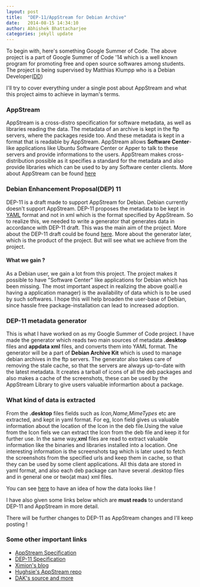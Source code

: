 ```yaml
---
layout: post
title:  "DEP-11/AppStream for Debian Archive"
date:   2014-08-15 14:34:10
author: Abhishek Bhattacharjee
categories: jekyll update
---
```

To begin with, here's something Google Summer of Code. The above project is a part of Google Summer of Code '14
which is a well known program for promoting free and open source softwares among students. The project is being
supervised by Matthias Klumpp who is a Debian Developer([DD](https://wiki.debian.org/DebianDeveloper))

I'll try to cover everything under a single post about AppStream and what this project aims to achieve in layman's terms.

### AppStream
AppStream is a cross-distro specification for software metadata, as well as libraries reading the data.
The metadata of an archive is kept in the ftp servers, where the packages reside too.
And these metadata is kept in a format that is readable by AppStream.
AppStream allows **Software Center**-like applications like Ubuntu Software Center or Apper to talk to these servers
and provide informations to the users.
AppStream makes cross-distribution possible as it specifies a standard for the metadata and also provide libraries which
can be used to by any Software center clients. More about AppStream can be found [here](http://www.freedesktop.org/software/appstream/docs/)

### Debian Enhancement Proposal(DEP) 11
DEP-11 is a draft made to support AppStream for Debian. Debian currently doesn't support AppStream.
DEP-11 proposes the metadata to be kept in [YAML](http://en.wikipedia.org/wiki/YAML) format and not in xml which
is the format specified by AppStream.
So to realize this, we needed to write a generator that generates data in accordance with DEP-11 draft.
This was the main aim of the project. More about the DEP-11 draft could be found [here](https://wiki.debian.org/DEP-11).
More about the generator later, which is the product of the project. But will see what we achieve from the project.

#### What we gain ?
As a Debian user, we gain a lot from this project. The project makes it possible to have "Software Center" like applications
for Debian which has been missing. The most important aspect in realizing the above goal(i.e having a application manager) is
the availability of data which is to be used by such softwares.
I hope this will help broaden the user-base of Debian, since hassle free package-installation can lead to increased
adoption.

### DEP-11 metadata generator
This is what I have worked on as my Google Summer of Code project. I have made the generator which reads two main
sources of metadata **.desktop** files and **appdata xml** files, and converts them into YAML format.
The generator will be a part of **Debian Archive Kit** which is used to manage debian archives in the ftp servers.
The generator also takes care of removing the stale cache, so that the servers are always up-to-date with the latest metadata.
It creates a tarball of icons of all the deb packages and also makes a cache of the screenshots, these can be used by
the AppStream Library to give users valuable informartion about a package.

### What kind of data is extracted
From the **.desktop** files fields such as *Icon,Name,MimeTypes* etc are extracted, and kept in yaml format.
For eg, Icon field gives us valuable information about the location of the Icon in the deb file.Using the value
from the Icon fiels we can extract the Icon from the deb file and keep it for further use.
In the same way,**xml** files are read to extract valuable information like the binaries and libraries installed into
a location. One interesting information is the screenshots tag which is later used to fetch the screenshots from the
specified urls and keep them in cache, so that they can be used by some client applications.
All this data are stored in yaml format, and also each deb package can have several .desktop files and in general
one or two(at max) xml files.

You can see [here](https://people.debian.org/~mak/DEP-11/DEP-11_Components.yaml) to have an idea of how the data looks like !

I have also given some links below which are **must reads** to understand DEP-11 and AppStream in more detail.

There will be further changes to DEP-11 as AppStream changes and I'll keep posting !

### Some other important links
* [AppStream Specification](http://www.freedesktop.org/software/appstream/docs/chap-AppStream-About.html)
* [DEP-11 Specification](https://wiki.debian.org/DEP-11)
* [Ximion's blog](http://blog.tenstral.net/)
* [Hughsie's AppStream repo](https://github.com/hughsie/fedora-appstream)
* [DAK's source and more](https://ftp-master.debian.org/#dak)
